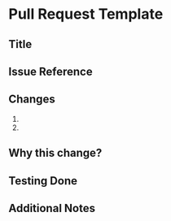 # Pull Request Template

## Title

<!-- Briefly summarize the change -->

## Issue Reference

<!-- Link to the issue this PR addresses, if applicable -->

## Changes

<!-- List the major changes you've made -->

1.
2.

## Why this change?

<!-- Explain the reason behind the change or the problem it solves -->

## Testing Done

<!-- Mention any testing carried out to validate the changes -->

## Additional Notes

<!-- Any other information you want to share that's relevant to the PR -->
